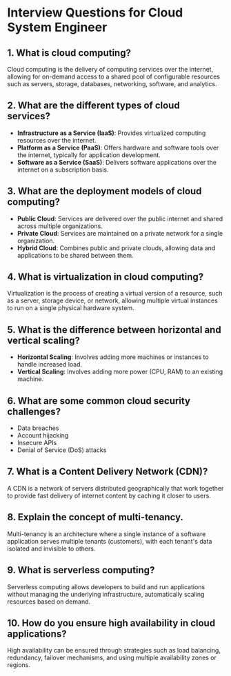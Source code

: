 # Interview Questions for Cloud System Engineer

## 1. What is cloud computing?
Cloud computing is the delivery of computing services over the internet, allowing for on-demand access to a shared pool of configurable resources such as servers, storage, databases, networking, software, and analytics.

## 2. What are the different types of cloud services?
- **Infrastructure as a Service (IaaS)**: Provides virtualized computing resources over the internet.
- **Platform as a Service (PaaS)**: Offers hardware and software tools over the internet, typically for application development.
- **Software as a Service (SaaS)**: Delivers software applications over the internet on a subscription basis.

## 3. What are the deployment models of cloud computing?
- **Public Cloud**: Services are delivered over the public internet and shared across multiple organizations.
- **Private Cloud**: Services are maintained on a private network for a single organization.
- **Hybrid Cloud**: Combines public and private clouds, allowing data and applications to be shared between them.

## 4. What is virtualization in cloud computing?
Virtualization is the process of creating a virtual version of a resource, such as a server, storage device, or network, allowing multiple virtual instances to run on a single physical hardware system.

## 5. What is the difference between horizontal and vertical scaling?
- **Horizontal Scaling**: Involves adding more machines or instances to handle increased load.
- **Vertical Scaling**: Involves adding more power (CPU, RAM) to an existing machine.

## 6. What are some common cloud security challenges?
- Data breaches
- Account hijacking
- Insecure APIs
- Denial of Service (DoS) attacks

## 7. What is a Content Delivery Network (CDN)?
A CDN is a network of servers distributed geographically that work together to provide fast delivery of internet content by caching it closer to users.

## 8. Explain the concept of multi-tenancy.
Multi-tenancy is an architecture where a single instance of a software application serves multiple tenants (customers), with each tenant's data isolated and invisible to others.

## 9. What is serverless computing?
Serverless computing allows developers to build and run applications without managing the underlying infrastructure, automatically scaling resources based on demand.

## 10. How do you ensure high availability in cloud applications?
High availability can be ensured through strategies such as load balancing, redundancy, failover mechanisms, and using multiple availability zones or regions.